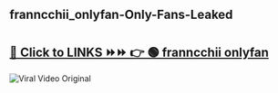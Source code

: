 
 ## franncchii_onlyfan-Only-Fans-Leaked

# <h2><a href="https://clipsfans.com/franncchii_onlyfan&ref=git">🔗 Click to LINKS ⏩⏩ 👉 🟢 franncchii onlyfan </a></h2>

<a href="https://clipsfans.com/franncchii_onlyfan&ref=git" rel="nofollow" data-target="animated-image.originalLink"><img src="https://i.ibb.co.com/xMMVF88/686577567.gif" alt="Viral Video Original" style="max-width: 100%; display: inline-block;" data-target="animated-image.originalImage"></a>
